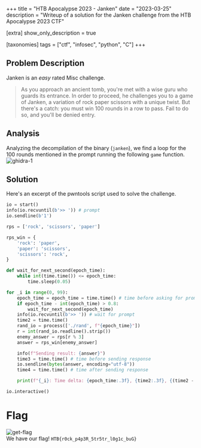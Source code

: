 +++
title = "HTB Apocalypse 2023 - Janken"
date = "2023-03-25"
description = "Writeup of a solution for the Janken challenge from the HTB Apocalypse 2023 CTF"

[extra]
show_only_description = true

[taxonomies]
tags = ["ctf", "infosec", "python", "C"]
+++

## Problem Description
Janken is an _easy_ rated Misc challenge.
> As you approach an ancient tomb, you're met with a wise guru who guards its entrance. In order to proceed, he challenges you to a game of Janken, a variation of rock paper scissors with a unique twist. But there's a catch: you must win 100 rounds in a row to pass. Fail to do so, and you'll be denied entry.

## Analysis
Analyzing the decompilation of the binary (`janken`), we find a loop for the 100 rounds mentioned in the prompt running the following `game` function.<br>
![ghidra-1](../../images/janken_ghidra_1.png)

## Solution
Here's an excerpt of the pwntools script used to solve the challenge.
```python
io = start()
info(io.recvuntil(b'>> ')) # prompt
io.sendline(b'1')

rps = ['rock', 'scissors', 'paper']

rps_win = {
    'rock': 'paper',
    'paper': 'scissors',
    'scissors': 'rock',
}

def wait_for_next_second(epoch_time):
    while int(time.time()) <= epoch_time:
        time.sleep(0.05)

for _i in range(0, 99):
    epoch_time = epoch_time = time.time() # time before asking for prompt
    if epoch_time - int(epoch_time) > 0.8:
        wait_for_next_second(epoch_time)
    info(io.recvuntil(b'>> ')) # wait for prompt
    time2 = time.time()
    rand_io = process(['./rand', f"{epoch_time}"])
    r = int(rand_io.readline().strip())
    enemy_answer = rps[r % 3]
    answer = rps_win[enemy_answer]

    info(f"Sending result: {answer}")
    time3 = time.time() # time before sending response
    io.sendline(bytes(answer, encoding="utf-8"))
    time4 = time.time() # time after sending response

    print(f"{_i}: Time delta: {epoch_time:.3f}, {time2:.3f}, {(time2 - epoch_time):.3f}, {(time4-time3):3f}")

io.interactive()
```

# Flag
![get-flag](../../images/janken_get_flag.png)<br>
We have our flag! `HTB{r0ck_p4p3R_5tr5tr_l0g1c_buG}`

